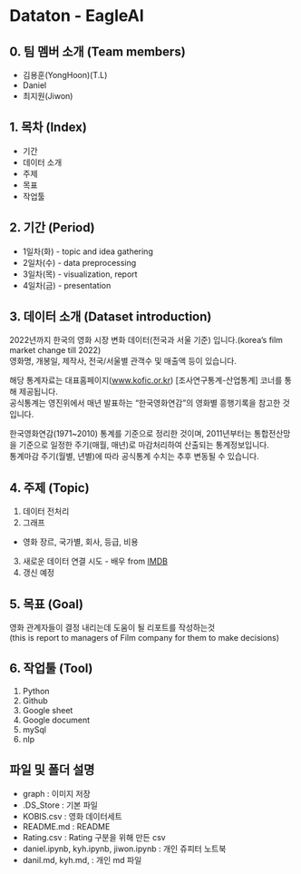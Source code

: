 # Dataton - EagleAI  
  
## 0. 팀 멤버 소개 (Team members)  
* 김용훈(YongHoon)(T.L)
* Daniel
* 최지원(Jiwon)
  
## 1. 목차 (Index)  
  - 기간
  - 데이터 소개
  - 주제
  - 목표
  - 작업툴
  
## 2. 기간 (Period)  
* 1일차(화) - topic and idea gathering
* 2일차(수) - data preprocessing
* 3일차(목) - visualization, report
* 4일차(금) - presentation 

## 3. 데이터 소개 (Dataset introduction)  
2022년까지 한국의 영화 시장 변화 데이터(전국과 서울 기준) 입니다.(korea’s  film market change till 2022)  
영화명, 개봉일, 제작사, 전국/서울별 관객수 및 매출액 등이 있습니다.
  
해당 통계자료는 대표홈페이지(www.kofic.or.kr) [조사연구통계-산업통계] 코너를 통해 제공됩니다.  
공식통계는 영진위에서 매년 발표하는 “한국영화연감”의 영화별 흥행기록을 참고한 것입니다.  
  
한국영화연감(1971~2010) 통계를 기준으로 정리한 것이며, 2011년부터는 통합전산망을 기준으로 일정한 주기(매월, 매년)로 마감처리하여 산출되는 통계정보입니다.  
통계마감 주기(월별, 년별)에 따라 공식통계 수치는 추후 변동될 수 있습니다.  
  
## 4. 주제 (Topic)  
1. 데이터 전처리
2. 그래프
  - 영화 장르, 국가별, 회사, 등급, 비용
3. 새로운 데이터 연결 시도 - 배우 from [IMDB](https://www.imdb.com)  
4. 갱신 예정 
  
## 5. 목표 (Goal)
영화 관계자들이 결정 내리는데 도움이 될 리포트를 작성하는것  
(this is report to managers of Film company for them to make decisions)  
  
## 6. 작업툴 (Tool)
1. Python
2. Github
3. Google sheet
4. Google document
5. mySql
6. nlp

## 파일 및 폴더 설명
* graph : 이미지 저장
* .DS_Store : 기본 파일
* KOBIS.csv : 영화 데이터세트
* README.md : README
* Rating.csv : Rating 구분을 위해 만든 csv
* daniel.ipynb, kyh.ipynb, jiwon.ipynb : 개인 쥬피터 노트북
* danil.md, kyh.md, : 개인 md 파일
